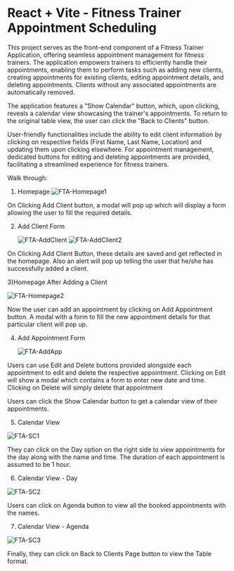 # React + Vite - Fitness Trainer Appointment Scheduling

This project serves as the front-end component of a Fitness Trainer Application, offering seamless appointment management for fitness trainers. The application empowers trainers to efficiently handle their appointments, enabling them to perform tasks such as adding new clients, creating appointments for existing clients, editing appointment details, and deleting appointments. Clients without any associated appointments are automatically removed.

The application features a "Show Calendar" button, which, upon clicking, reveals a calendar view showcasing the trainer's appointments. To return to the original table view, the user can click the "Back to Clients" button.

User-friendly functionalities include the ability to edit client information by clicking on respective fields (First Name, Last Name, Location) and updating them upon clicking elsewhere. For appointment management, dedicated buttons for editing and deleting appointments are provided, facilitating a streamlined experience for fitness trainers.

Walk through:
1) Homepage
![FTA-Homepage1](https://github.com/Jayy-13/fitness-trainer-appointment/assets/97361502/5c6c381f-540c-4e58-ba12-097060089ff7)

On Clicking Add Client button, a modal will pop up which will display a form allowing the user to fill the required details.

2) Add Client Form


   ![FTA-AddClient](https://github.com/Jayy-13/fitness-trainer-appointment/assets/97361502/d1591782-de87-403c-95ec-eddf50d463da)
![FTA-AddClient2](https://github.com/Jayy-13/fitness-trainer-appointment/assets/97361502/69d42f93-d5ed-4df8-8737-9a3909f7bd2f)


On Clicking Add Client Button, these details are saved and get reflected in the homepage. Also an alert will pop up telling the user that he/she has successfully added a client.


3)Homepage After Adding a Client


![FTA-Homepage2](https://github.com/Jayy-13/fitness-trainer-appointment/assets/97361502/64e9d5c9-24de-45a5-8edd-174db8eb65e4)


Now the user can add an appointment by clicking on Add Appointment button. A modal with a form to fill the new appointment details for that particular client will pop up.


4) Add Appointment Form


   ![FTA-AddApp](https://github.com/Jayy-13/fitness-trainer-appointment/assets/97361502/43dcde9b-2089-4a88-9a90-67d342b7c154)


Users can use Edit and Delete buttons provided alongside each appointment to edit and delete the respective appointment. Clicking on Edit will show a modal which contains a form to enter new date and time. Clicking on Delete will simply delete that appointment


   Users can click the Show Calendar button to get a calendar view of their appointments.

   5) Calendar View

![FTA-SC1](https://github.com/Jayy-13/fitness-trainer-appointment/assets/97361502/249c63b4-2935-4519-9bbd-25c3b186a08d)


They can click on the Day option on the right side to view appointments for the day along with the name and time. The duration of each appointment is assumed to be 1 hour.

6) Calendar View - Day 

![FTA-SC2](https://github.com/Jayy-13/fitness-trainer-appointment/assets/97361502/6d972ae5-1e7d-4bc3-bbd0-d703693d4a5e)


Users can click on Agenda button to view all the booked appointments with the names.

7) Calendar View - Agenda

![FTA-SC3](https://github.com/Jayy-13/fitness-trainer-appointment/assets/97361502/298650d1-1e95-45e9-8928-b9eeb49118ec)


Finally, they can click on Back to Clients Page button to view the Table format.




